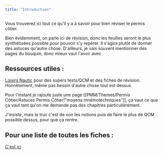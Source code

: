 ```yaml
---
title: "Introduction"
---
```


Vous trouverez ici tout ce qu'il y a à savoir pour bien réviser le permis côtier.

Bien évidemment, on parle ici de révision, donc les feuilles seront le plus synthétisées possible pour pouvoir s'y repérer. Il s'agira plutôt de donner des astuces qu'autre chose. D'ailleurs, je vais souvent mentionner des pages du bouquin, donc mieux vaut l'avoir avec

## Ressources utiles :
[Loisirs Nautic](https://www.loisirs-nautic.fr/) pour des supers tests/QCM et des fiches de révision. Honnêtement, même pas besoin d'autre chose tout est dessus.

Pour l'instant je rajoute juste une page [[PMM/Themes/Permis Côtier/Astuces Permis Côtier|"moyens mnémotechniques"]], ça vaut ce que ça vaut tant qu'on me demande pas des chapitres particulièrement.

J'insiste, mais le truc c'est de voir les notions puis de faire le plus de QCM possible dessus, pour que ça rentre.

## Pour une liste de toutes les fiches :
[C'est ici](/tags/permis)
